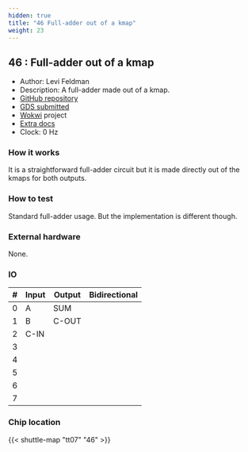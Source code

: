```yaml
---
hidden: true
title: "46 Full-adder out of a kmap"
weight: 23
---
```


## 46 : Full-adder out of a kmap

* Author: Levi Feldman
* Description: A full-adder made out of a kmap.
* [GitHub repository](https://github.com/levifeldman/tt7)
* [GDS submitted](https://github.com/levifeldman/tt7/actions/runs/9332590407)
* [Wokwi](https://wokwi.com/projects/399518371950068737) project
* [Extra docs]()
* Clock: 0 Hz

<!---

This file is used to generate your project datasheet. Please fill in the information below and delete any unused
sections.

You can also include images in this folder and reference them in the markdown. Each image must be less than
512 kb in size, and the combined size of all images must be less than 1 MB.
-->


### How it works

It is a straightforward full-adder circuit but it is made directly out of the kmaps for both outputs.

### How to test

Standard full-adder usage. But the implementation is different though.

### External hardware

None.


### IO

| #             | Input    | Output   | Bidirectional   |
| ------------- | -------- | -------- | --------------- |
| 0 | A  | SUM  |         |
| 1 | B  | C-OUT  |         |
| 2 | C-IN  |   |         |
| 3 |   |   |         |
| 4 |   |   |         |
| 5 |   |   |         |
| 6 |   |   |         |
| 7 |   |   |         |


### Chip location

{{< shuttle-map "tt07" "46" >}}
